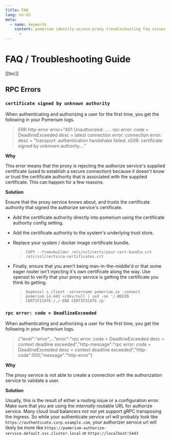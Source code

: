 ```yaml
---
title: FAQ
lang: en-US
meta:
  - name: keywords
    content: pomerium identity-access-proxy troubleshooting faq issues
      -
---
```


# FAQ / Troubleshooting Guide

[[toc]]

## RPC Errors

### `certificate signed by unknown authority`

When authenticating and authorizing a user for the first time, you get the following in your Pomerium logs.

> ERR http-error error="401 Unauthorized: ..... rpc error: code = DeadlineExceeded desc = latest connection error: connection error: desc = "transport: authentication handshake failed: x509: certificate signed by unknown authority...."

**Why**

This error means that the proxy is rejecting the authorize service's supplied certificate (used to establish a secure connection) because it doesn't know or trust the certificate authority that is associated with the supplied certificate. This can happen for a few reasons.

**Solution**

Ensure that the proxy service knows about, and trusts the certificate authority that signed the authorize service's certificate.

- Add the certificate authority directly into pomerium using the certificate authority config setting.
- Add the certificate authority to the system's underlying trust store.
- Replace your system / docker image certificate bundle.

  > `COPY --from=builder /etc/ssl/certs/your-cert-bundle.crt /etc/ssl/certs/ca-certificates.crt`

- Finally, ensure that you aren't being man-in-the-middle'd or that some eager router isn't injecting it's own certificate along the way. Use openssl to verify that your proxy service is getting the certificate you think its getting.
  > `$openssl s_client -servername pomerium.io -connect pomerium.io:443 </dev/null | sed -ne '/-BEGIN CERTIFICATE-/,/-END CERTIFICATE-/p'`

### `rpc error: code = DeadlineExceeded`

When authenticating and authorizing a user for the first time, you get the following in your Pomerium logs.

> {"level":"error",..."error":"rpc error: code = DeadlineExceeded desc = context deadline exceeded","http-message":"rpc error: code = DeadlineExceeded desc = context deadline exceeded","http-code":500,"message":"http-error"}

**Why**

The proxy service is not able to create a connection with the authorization service to validate a user.

**Solution**

Usually, this is the result of either a routing issue or a configuration error. Make sure that you are using the _internally_ routable URL for authorize service. Many cloud loud balancers _not not_ yet support gRPC transposing the ingress. So while your authenticate service url will probably look like `https://authenticate.corp.example.com`, your authorizer service url will likely be more like `https://pomerium-authorize-service.default.svc.cluster.local` or `https://localhost:5443`
